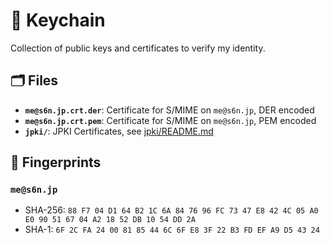 # 🔐 Keychain
Collection of public keys and certificates to verify my identity.

## 🗂 Files
- **`me@s6n.jp.crt.der`**: Certificate for S/MIME on `me@s6n.jp`, DER encoded
- **`me@s6n.jp.crt.pem`**: Certificate for S/MIME on `me@s6n.jp`, PEM encoded
- **`jpki/`**: JPKI Certificates, see [jpki/README.md](./jpki/README.md)

## 🔑 Fingerprints
### `me@s6n.jp`
- SHA-256: `88 F7 04 D1 64 B2 1C 6A 84 76 96 FC 73 47 E8 42 4C 05 A0 E0 90 51 67 04 A2 18 52 DB 10 54 DD 2A`
- SHA-1: `6F 2C FA 24 00 81 85 44 6C 6F E8 3F 22 B3 FD EF A9 D5 43 24`
